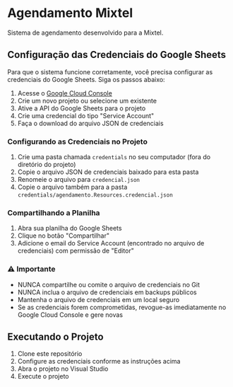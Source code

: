 # Agendamento Mixtel

Sistema de agendamento desenvolvido para a Mixtel.

## Configuração das Credenciais do Google Sheets

Para que o sistema funcione corretamente, você precisa configurar as credenciais do Google Sheets. Siga os passos abaixo:

1. Acesse o [Google Cloud Console](https://console.cloud.google.com)
2. Crie um novo projeto ou selecione um existente
3. Ative a API do Google Sheets para o projeto
4. Crie uma credencial do tipo "Service Account"
5. Faça o download do arquivo JSON de credenciais

### Configurando as Credenciais no Projeto

1. Crie uma pasta chamada `credentials` no seu computador (fora do diretório do projeto)
2. Copie o arquivo JSON de credenciais baixado para esta pasta
3. Renomeie o arquivo para `credencial.json`
4. Copie o arquivo também para a pasta `credentials/agendamento.Resources.credencial.json`

### Compartilhando a Planilha

1. Abra sua planilha do Google Sheets
2. Clique no botão "Compartilhar"
3. Adicione o email do Service Account (encontrado no arquivo de credenciais) com permissão de "Editor"

### ⚠️ Importante

- NUNCA compartilhe ou comite o arquivo de credenciais no Git
- NUNCA inclua o arquivo de credenciais em backups públicos
- Mantenha o arquivo de credenciais em um local seguro
- Se as credenciais forem comprometidas, revogue-as imediatamente no Google Cloud Console e gere novas

## Executando o Projeto

1. Clone este repositório
2. Configure as credenciais conforme as instruções acima
3. Abra o projeto no Visual Studio
4. Execute o projeto